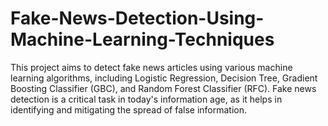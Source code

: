 # Fake-News-Detection-Using-Machine-Learning-Techniques
This project aims to detect fake news articles using various machine learning algorithms, including Logistic Regression, Decision Tree, Gradient Boosting Classifier (GBC), and Random Forest Classifier (RFC). Fake news detection is a critical task in today's information age, as it helps in identifying and mitigating the spread of false information.
